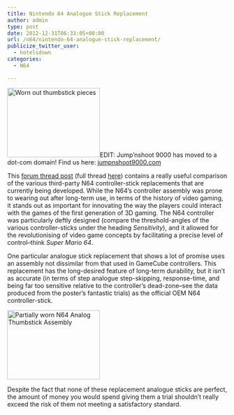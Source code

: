 ```yaml
---
title: Nintendo 64 Analogue Stick Replacement
author: admin
type: post
date: 2012-12-31T06:33:05+00:00
url: /n64/nintendo-64-analogue-stick-replacement/
publicize_twitter_user:
  - hotelsdown
categories:
  - N64

---
```

<img class="alignleft" alt="Worn out thumbstick pieces" src="http://i2.squidoocdn.com/resize/squidoo_images/-1/draft_lens15382071module134189841photo_1290101715worn-pieces.JPG" width="212" height="159" />EDIT: Jump&#8217;nshoot 9000 has moved to a dot-com domain! Find us here: [jumpnshoot9000.com][1]

This [forum thread post][2] (full thread [here][3]) contains a really useful comparison of the various third-party N64 controller-stick replacements that are currently being developed. While the N64&#8217;s controller assembly was prone to wearing out after long-term use, in terms of the history of video gaming, it stands out as important for innovating the way the players could interact with the games of the first generation of 3D gaming. The N64 controller was particularly deftly designed (compare the threshold-angles of the various controller-sticks under the heading _Sensitivity_), and it allowed for the revolutionising of video game concepts by facilitating a precise level of control&#8211;think _Super Mario 64_.

One particular analogue stick replacement that shows a lot of promise uses an assembly not dissimilar from that used in GameCube controllers. This replacement has the long-desired feature of long-term durability, but it isn&#8217;t as accurate (in terms of step analogue step-skipping, response-time, and being far too sensitive relative to the controller&#8217;s dead-zone&#8211;see the data produced from the poster&#8217;s fantastic trials) as the official OEM N64 controller-stick.

<img class="alignright" alt="Partially worn N64 Analog Thumbstick Assembly" src="http://i3.squidoocdn.com/resize/squidoo_images/-1/draft_lens15382071module157010786photo_1329399807__aa.JPG" width="212" height="159" />

Despite the fact that none of these replacement analogue sticks are perfect, the amount of money you would spend giving them a trial shouldn&#8217;t really exceed the risk of them not meeting a satisfactory standard.

 [1]: http://jumpnshoot9000.com/
 [2]: http://s9.zetaboards.com/Nintendo_64_Forever/single/?p=8116274&t=7360414
 [3]: http://s9.zetaboards.com/Nintendo_64_Forever/topic/7360414/1/